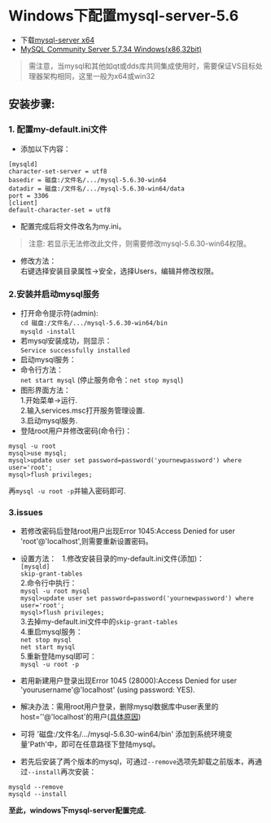 # Windows下配置mysql-server-5.6
- 下载[mysql-server x64](http://dev.mysql.com/downloads/mysql/5.6.html#downloads)
- [MySQL Community Server 5.7.34 Windows(x86,32bit)](https://dev.mysql.com/get/Downloads/MySQL-5.7/mysql-5.7.34-win32.zip)
> 需注意，当mysql和其他如qt或dds库共同集成使用时，需要保证VS目标处理器架构相同，这里一般为x64或win32

## **安装步骤:**

### 1. 配置my-default.ini文件

- 添加以下内容： 
```
[mysqld]    
character-set-server = utf8		
basedir = 磁盘:/文件名/.../mysql-5.6.30-win64		      
datadir = 磁盘:/文件名/.../mysql-5.6.30-win64/data	  
port = 3306		
[client]	
default-character-set = utf8    
```
- 配置完成后将文件改名为my.ini。
>注意:
>若显示无法修改此文件，则需要修改mysql-5.6.30-win64权限。

 - 修改方法：  
   右键选择安装目录属性->安全，选择Users，编辑并修改权限。  


### 2.安装并启动mysql服务
- 打开命令提示符(admin):    
`cd 磁盘:/文件名/.../mysql-5.6.30-win64/bin`  
`mysqld -install`  
 - 若mysql安装成功，则显示：  
  `Service successfully installed`
- 启动mysql服务：  
 - 命令行方法：  
`net start mysql`    (停止服务命令：`net stop mysql`)  
 - 图形界面方法：  
  1.开始菜单->运行.  
  2.输入services.msc打开服务管理设置.  
  3.启动mysql服务.
- 登陆root用户并修改密码(命令行)：  
```
mysql -u root
mysql>use mysql;    
mysql>update user set password=password('yournewpassword') where user='root'; 
mysql>flush privileges; 
```
再`mysql -u root -p`并输入密码即可.  


### 3.issues
- 若修改密码后登陆root用户出现Error 1045:Access Denied for user 'root'@'localhost',则需要重新设置密码。  
  
 - 设置方法：  
1.修改安装目录的my-default.ini文件(添加)：  
`[mysqld]`  
`skip-grant-tables`  
2.命令行中执行：  
`mysql -u root mysql`  
`mysql>update user set password=password('yournewpassword') where user='root';`  
`mysql>flush privileges;`  
3.去掉my-default.ini文件中的`skip-grant-tables`  
4.重启mysql服务：  
`net stop mysql`  
`net start mysql`  
5.重新登陆mysql即可：  
`mysql -u root -p`  

- 若用新建用户登录出现Error 1045 (28000):Access Denied for user 'yourusername'@'localhost' (using password: YES).

 - 解决办法：需用root用户登录，删除mysql数据库中user表里的host=''@'localhost'的用户([具体原因](http://stackoverflow.com/questions/10299148/mysql-error-1045-28000-access-denied-for-user-billlocalhost-using-passw))

- 可将 '磁盘:/文件名/.../mysql-5.6.30-win64/bin' 添加到系统环境变量'Path'中，即可在任意路径下登陆mysql。

- 若先后安装了两个版本的mysql，可通过`--remove`选项先卸载之前版本，再通过`--install`再次安装：
```
mysqld --remove
mysqld --install
```

**至此，windows下mysql-server配置完成.**
    



